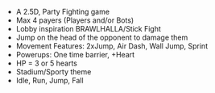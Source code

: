 * A 2.5D, Party Fighting game
* Max 4 payers (Players and/or Bots)
* Lobby inspiration BRAWLHALLA/Stick Fight
* Jump on the head of the opponent to damage them
* Movement Features: 2xJump, Air Dash, Wall Jump, Sprint
* Powerups: One time barrier, +Heart
* HP = 3 or 5 hearts
* Stadium/Sporty theme
* Idle, Run, Jump, Fall
